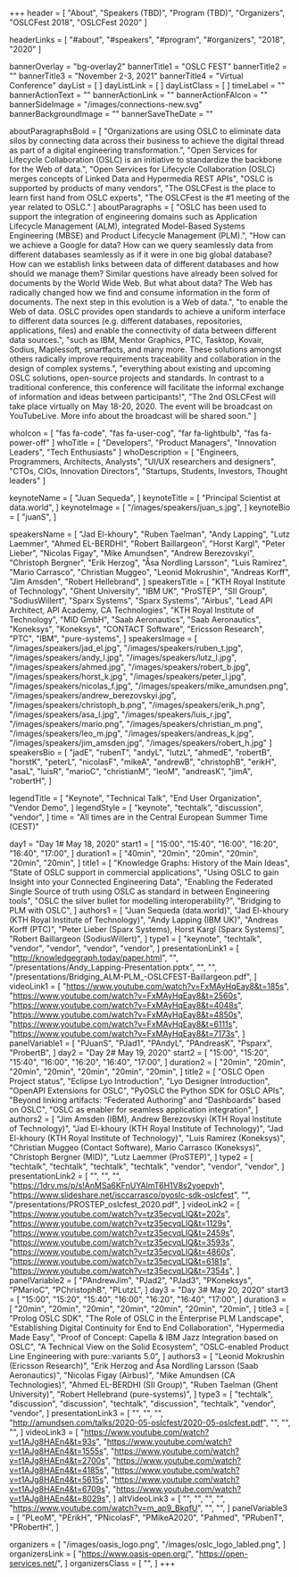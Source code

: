 +++
header = [
  "About",
  "Speakers (TBD)",
  "Program (TBD)",
  "Organizers",
  "OSLCFest 2018",
  "OSLCFest 2020"
]

headerLinks = [
  "#about",
  "#speakers",
  "#program",
  "#organizers",
  "2018",
  "2020"
]

bannerOverlay = "bg-overlay2"
bannerTitle1 = "OSLC FEST"
bannerTitle2 = ""
bannerTitle3 = "November 2-3, 2021"
bannerTitle4 = "Virtual Conference"
dayList = [
]
dayListLink = [
]
dayListClass = [
]
timeLabel = ""
bannerActionText = ""
bannerActionLink = ""
bannerActionFAIcon = ""
bannerSideImage = "/images/connections-new.svg"
bannerBackgroundImage = ""
bannerSaveTheDate = ""

aboutParagraphsBold = [
  "Organizations are using OSLC to eliminate data silos by connecting data across their business to achieve the digital thread as part of a digital engineering transformation.",
  "Open Services for Lifecycle Collaboration (OSLC) is an initiative to standardize the backbone for the Web of data.",
  "Open Services for Lifecycle Collaboration (OSLC) merges concepts of Linked Data and Hypermedia REST APIs",
  "OSLC is supported by products of many vendors",
  "The OSLCFest is the place to learn first hand from OSLC experts",
  "The OSLCFest is the #1 meeting of the year related to OSLC."
]
aboutParagraphs = [
  "OSLC has been used to support the integration of engineering domains such as Application Lifecycle Management (ALM), integrated Model-Based Systems Engineering (MBSE) and Product Lifecycle Management (PLM).",
  "How can we achieve a Google for data? How can we query seamlessly data from different databases seamlessly as if it were in one big global database? How can we establish links between data of different databases and how should we manage them? Similar questions have already been solved for documents by the World Wide Web. But what about data? The Web has radically changed how we find and consume information in the form of documents. The next step in this evolution is a Web of data.",
  "to enable the Web of data. OSLC provides open standards to achieve a uniform interface to different data sources (e.g. different databases, repositories, applications, files) and enable the connectivity of data between different data sources.",
  "such as IBM, Mentor Graphics, PTC, Tasktop, Kovair, Sodius, Maplessoft, smartfacts, and many more. These solutions amongst others radically improve requirements traceability and collaboration in the design of complex systems.",
  "everything about existing and upcoming OSLC solutions, open-source projects and standards. In contrast to a traditional conference, this conference will facilitate the informal exchange of information and ideas between participants!",
  "The 2nd OSLCFest will take place virtually on May 18-20, 2020. The event will be broadcast on YouTubeLive. More info about the broadcast will be shared soon."
]

whoIcon = [
  "fas fa-code",
  "fas fa-user-cog",
  "far fa-lightbulb",
  "fas fa-power-off"
]
whoTitle = [
  "Developers",
  "Product Managers",
  "Innovation Leaders",
  "Tech Enthusiasts"
]
whoDescription = [
  "Engineers, Programmers, Architects, Analysts",
  "UI/UX researchers and designers",
  "CTOs, CIOs, Innovation Directors",
  "Startups, Students, Investors, Thought leaders"
]

keynoteName = [
  "Juan Sequeda",
]
keynoteTitle = [
  "Principal Scientist at data.world",
]
keynoteImage = [
  "/images/speakers/juan_s.jpg",
]
keynoteBio = [
  "juanS",
]


speakersName = [
  "Jad El-khoury",
  "Ruben Taelman",
  "Andy Lapping",
  "Lutz Laemmer",
  "Ahmed EL-BERDHI",
  "Robert Baillargeon",
  "Horst Kargl",
  "Peter Lieber",
  "Nicolas Figay",
  "Mike Amundsen",
  "Andrew Berezovskyi",
  "Christoph Bergner",
  "Erik Herzog",
  "Åsa Nordling Larsson",
  "Luis Ramirez",
  "Mario Carrasco",
  "Christian Muggeo",
  "Leonid Mokrushin",
  "Andreas Korff",
  "Jim Amsden",
  "Robert Hellebrand",
]
speakersTitle = [
  "KTH Royal Institute of Technology",
  "Ghent University",
  "IBM UK",
  "ProSTEP",
  "SII Group",
  "SodiusWillert",
  "Sparx Systems",
  "Sparx Systems",
  "Airbus",
  "Lead API Architect, API Academy, CA Technologies",
  "KTH Royal Institute of Technology",
  "MID GmbH",
  "Saab Aeronautics",
  "Saab Aeronautics",
  "Koneksys",
  "Koneksys",
  "CONTACT Software",
  "Ericsson Research",
  "PTC",
  "IBM",
  "pure-systems",
]
speakersImage = [
  "/images/speakers/jad_el.jpg",
  "/images/speakers/ruben_t.jpg",
  "/images/speakers/andy_l.jpg",
  "/images/speakers/lutz_l.jpg",
  "/images/speakers/ahmed.jpg",
  "/images/speakers/robert_b.jpg",
  "/images/speakers/horst_k.jpg",
  "/images/speakers/peter_l.jpg",
  "/images/speakers/nicolas_f.jpg",
  "/images/speakers/mike_amundsen.png",
  "/images/speakers/andrew_berezovskyi.jpg",
  "/images/speakers/christoph_b.png",
  "/images/speakers/erik_h.png",
  "/images/speakers/asa_l.jpg",
  "/images/speakers/luis_r.jpg",
  "/images/speakers/mario.png",
  "/images/speakers/christian_m.png",
  "/images/speakers/leo_m.jpg",
  "/images/speakers/andreas_k.jpg",
  "/images/speakers/jim_amsden.jpg",
  "/images/speakers/robert_h.jpg"
]
speakersBio = [
  "jadE",
  "rubenT",
  "andyL",
  "lutzL",
  "ahmedE",
  "robertB",
  "horstK",
  "peterL",
  "nicolasF",
  "mikeA",
  "andrewB",
  "christophB",
  "erikH",
  "asaL",
  "luisR",
  "marioC",
  "christianM",
  "leoM",
  "andreasK",
  "jimA",
  "robertH",
]

legendTitle = [
  "Keynote",
  "Technical Talk",
  "End User Organization",
  "Vendor Demo",
]
legendStyle = [
  "keynote",
  "techtalk",
  "discussion",
  "vendor",
]
time = "All times are in the Central European Summer Time (CEST)"

day1 = "Day 1# May 18, 2020"
start1 = [
  "15:00",
  "15:40",
  "16:00",
  "16:20",
  "16:40",
  "17:00",
]
duration1 = [
  "40min",
  "20min",
  "20min",
  "20min",
  "20min",
  "20min",
]
title1 = [
  "Knowledge Graphs: History of the Main Ideas",
  "State of OSLC support in commercial applications",
  "Using OSLC to gain Insight into your Connected Engineering Data",
  "Enabling the Federated Single Source of truth using OSLC as standard in between Engineering tools",
  "OSLC the silver bullet for modelling interoperability?",
  "Bridging to PLM with OSLC",
]
authors1 = [
  "Juan Sequeda (data.world)",
  "Jad El-khoury (KTH Royal Institute of Technology)",
  "Andy Lapping (IBM UK)",
  "Andreas Korff (PTC)",
  "Peter Lieber (Sparx Systems), Horst Kargl (Sparx Systems)",
  "Robert Baillargeon (SodiusWillert)",
]
type1 = [
  "keynote",
  "techtalk",
  "vendor",
  "vendor",
  "vendor",
  "vendor",
]
presentationLink1 = [
  "http://knowledgegraph.today/paper.html",
  "",
  "/presentations/Andy_Lapping-Presentation.pptx",
  "",
  "",
  "/presentations/Bridging_ALM-PLM_-OSLCFEST-Baillargeon.pdf",
]
videoLink1 = [
  "https://www.youtube.com/watch?v=FxMAyHqEay8&t=185s",
  "https://www.youtube.com/watch?v=FxMAyHqEay8&t=2560s",
  "https://www.youtube.com/watch?v=FxMAyHqEay8&t=4048s",
  "https://www.youtube.com/watch?v=FxMAyHqEay8&t=4850s",
  "https://www.youtube.com/watch?v=FxMAyHqEay8&t=6111s",
  "https://www.youtube.com/watch?v=FxMAyHqEay8&t=7173s",
]
panelVariable1 = [
  "PJuanS",
  "PJad1",
  "PAndyL",
  "PAndreasK",
  "Psparx",
  "ProbertB",
]
day2 = "Day 2# May 19, 2020"
start2 = [
  "15:00",
  "15:20",
  "15:40",
  "16:00",
  "16:20",
  "16:40",
  "17:00",
]
duration2 = [
  "20min",
  "20min",
  "20min",
  "20min",
  "20min",
  "20min",
  "20min",
]
title2 = [
  "OSLC Open Project status",
  "Eclipse Lyo Introduction",
  "Lyo Designer Introduction",
  "OpenAPI Extensions for OSLC",
  "PyOSLC the Python SDK for OSLC APIs",
  "Beyond linking artifacts: “Federated Authoring” and “Dashboards” based on OSLC",
  "OSLC as enabler for seamless application integration",
]
authors2 = [
  "Jim Amsden (IBM), Andrew Berezovskyi (KTH Royal Institute of Technology)",
  "Jad El-khoury (KTH Royal Institute of Technology)",
  "Jad El-khoury (KTH Royal Institute of Technology)",
  "Luis Ramirez (Koneksys)",
  "Christian Muggeo (Contact Software), Mario Carrasco (Koneksys)",
  "Christoph Bergner (MID)",
  "Lutz Laemmer (ProSTEP)",
]
type2 = [
  "techtalk",
  "techtalk",
  "techtalk",
  "techtalk",
  "vendor",
  "vendor",
  "vendor",
]
presentationLink2 = [
  "",
  "",
  "",
  "https://1drv.ms/p/s!AnMSa6KFnUYAlmT6H1V8s2yoepvh",
  "https://www.slideshare.net/isccarrasco/pyoslc-sdk-oslcfest",
  "",
  "/presentations/PROSTEP_oslcfest_2020.pdf",
]
videoLink2 = [
  "https://www.youtube.com/watch?v=tz35ecvqLlQ&t=202s",
  "https://www.youtube.com/watch?v=tz35ecvqLlQ&t=1129s",
  "https://www.youtube.com/watch?v=tz35ecvqLlQ&t=2459s",
  "https://www.youtube.com/watch?v=tz35ecvqLlQ&t=3593s",
  "https://www.youtube.com/watch?v=tz35ecvqLlQ&t=4860s",
  "https://www.youtube.com/watch?v=tz35ecvqLlQ&t=6181s",
  "https://www.youtube.com/watch?v=tz35ecvqLlQ&t=7354s",
]
panelVariable2 = [
  "PAndrewJim",
  "PJad2",
  "PJad3",
  "PKoneksys",
  "PMarioC",
  "PChristophB",
  "PLutzL",
]
day3 = "Day 3# May 20, 2020"
start3 = [
  "15:00",
  "15:20",
  "15:40",
  "16:00",
  "16:20",
  "16:40",
  "17:00",
]
duration3 = [
  "20min",
  "20min",
  "20min",
  "20min",
  "20min",
  "20min",
  "20min",
]
title3 = [
  "Prolog OSLC SDK",
  "The Role of OSLC in the Enterprise PLM Landscape",
  "Establishing Digital Continuity for End to End Collaboration",
  "Hypermedia Made Easy",
  "Proof of Concept: Capella & IBM Jazz Integration based on OSLC",
  "A Technical View on the Solid Ecosystem",
  "OSLC-enabled Product Line Engineering with pure::variants 5.0",
]
authors3 = [
  "Leonid Mokrushin (Ericsson Research)",
  "Erik Herzog and Åsa Nordling Larsson (Saab Aeronautics)",
  "Nicolas Figay (Airbus)",
  "Mike Amundsen (CA Technologies)",
  "Ahmed EL-BERDHI (SII Group)",
  "Ruben Taelman (Ghent University)",
  "Robert Hellebrand (pure-systems)",
]
type3 = [
  "techtalk",
  "discussion",
  "discussion",
  "techtalk",
  "discussion",
  "techtalk",
  "vendor",
  "vendor",
]
presentationLink3 = [
  "",
  "",
  "",
  "http://amundsen.com/talks/2020-05-oslcfest/2020-05-oslcfest.pdf",
  "",
  "",
  "",
]
videoLink3 = [
  "https://www.youtube.com/watch?v=t1AJg8HAEn4&t=93s",
  "https://www.youtube.com/watch?v=t1AJg8HAEn4&t=1555s",
  "https://www.youtube.com/watch?v=t1AJg8HAEn4&t=2700s",
  "https://www.youtube.com/watch?v=t1AJg8HAEn4&t=4185s",
  "https://www.youtube.com/watch?v=t1AJg8HAEn4&t=5615s",
  "https://www.youtube.com/watch?v=t1AJg8HAEn4&t=6709s",
  "https://www.youtube.com/watch?v=t1AJg8HAEn4&t=8029s",
]
altVideoLink3 = [
  "",
  "",
  "",
  "",
  "https://www.youtube.com/watch?v=m_ap9_BkqfU",
  "",
  "",
]
panelVariable3 = [
  "PLeoM",
  "PErikH",
  "PNicolasF",
  "PMikeA2020",
  "Pahmed",
  "PRubenT",
  "PRobertH",
]


organizers = [
    "/images/oasis_logo.png",
    "/images/oslc_logo_labled.png",
]
organizersLink = [
    "https://www.oasis-open.org/",
    "https://open-services.net/",
]
organizersClass = [
    "",
]
+++
